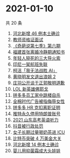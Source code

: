 # 2021-01-10

共 20 条

<!-- BEGIN ZHIHUSEARCH -->
<!-- 最后更新时间 Sun Jan 10 2021 16:20:57 GMT+0800 (CST) -->
1. [河北新增 46 例本土确诊](https://www.zhihu.com/search?q=河北疫情)
1. [教师资格证面试](https://www.zhihu.com/search?q=教资面试)
1. [《奇葩说第七季》第六期](https://www.zhihu.com/search?q=奇葩说第七季)
1. [福建首张离婚冷静期通知书](https://www.zhihu.com/search?q=离婚冷静期)
1. [年轻人猝死的三大导火索](https://www.zhihu.com/search?q=年轻人猝死)
1. [印尼一架航班失联](https://www.zhihu.com/search?q=印尼航班失联)
1. [柯洁「我无法战胜 AI」](https://www.zhihu.com/search?q=柯洁)
1. [黄晓明发文退出浪姐 2](https://www.zhihu.com/search?q=黄晓明退出浪姐)
1. [庄羽公开谈于正郭敬明道歉](https://www.zhihu.com/search?q=郭敬明道歉)
1. [LOL 新英雄佛耶戈](https://www.zhihu.com/search?q=lol新英雄)
1. [拼多多员工家中跳楼自杀](https://www.zhihu.com/search?q=拼多多员工跳楼)
1. [全棉时代广告被指侮辱女性](https://www.zhihu.com/search?q=全棉时代)
1. [拼多多 HR 克扣离职证明](https://www.zhihu.com/search?q=拼多多离职)
1. [推特永久停用特朗普账号](https://www.zhihu.com/search?q=特朗普推特)
1. [2021 山东高考英语听力](https://www.zhihu.com/search?q=山东高考听力)
1. [抖音被行政处罚](https://www.zhihu.com/search?q=抖音)
1. [女子长期过量喝奶茶进 ICU](https://www.zhihu.com/search?q=喝奶茶进icu)
1. [比特币突破 4 万美金大关](https://www.zhihu.com/search?q=比特币)
1. [河北新增 14 例本土确诊](https://www.zhihu.com/search?q=河北新增)
1. [婴儿用抑菌霜成大头娃娃](https://www.zhihu.com/search?q=婴儿抑菌霜)
<!-- END ZHIHUSEARCH -->
